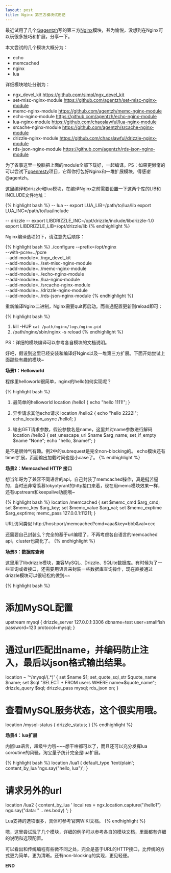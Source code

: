 ```yaml
---
layout: post
title: Nginx 第三方模块试用记
---
```


最近试用了几个[@agentzh](http://weibo.com/agentzh)写的第三方[Nginx](http://nginx.net)模块，甚为愉悦，没想到在Nginx可以玩很多技巧和扩展，分享一下。

本文尝试的几个模块大概分为：

* echo
* memcached
* nginx
* lua

详细模块地址分别为：

* ngx_devel_kit <https://github.com/simpl/ngx_devel_kit>
* set-misc-nginx-module <https://github.com/agentzh/set-misc-nginx-module>
* memc-nginx-module <https://github.com/agentzh/memc-nginx-module>
* echo-nginx-module <https://github.com/agentzh/echo-nginx-module>
* lua-nginx-module <https://github.com/chaoslawful/lua-nginx-module>
* srcache-nginx-module <https://github.com/agentzh/srcache-nginx-module>
* drizzle-nginx-module <https://github.com/chaoslawful/drizzle-nginx-module>
* rds-json-nginx-module <https://github.com/agentzh/rds-json-nginx-module>

为了省事这里一股脑把上面的module全部下载好，一起编译。PS：如果更懒惰的可以尝试下[openresty](http://openresty.org)项目，它帮你打包好Nginx和一堆扩展模块，得感谢@agentzh。

这里编译和drizzle和lua模块，在编译Nginx之前需要设置一下这两个库的LIB和INCLUDE文件地址：

{% highlight bash %}
-- lua --
export LUA_LIB=/path/to/lua/lib
export LUA_INC=/path/to/lua/include

-- drizzle --
export LIBDRIZZLE_INC=/opt/drizzle/include/libdrizzle-1.0
export LIBDRIZZLE_LIB=/opt/drizzle/lib
{% endhighlight %}

Nginx编译选项如下，请注意先后顺序：

{% highlight bash %}
./configure --prefix=/opt/nginx \
    --with-pcre=../pcre \
    --add-module=../ngx_devel_kit \
    --add-module=../set-misc-nginx-module \
    --add-module=../memc-nginx-module \
    --add-module=../echo-nginx-module \
    --add-module=../lua-nginx-module \
    --add-module=../srcache-nginx-module \
    --add-module=../drizzle-nginx-module \
    --add-module=../rds-json-nginx-module
{% endhighlight %}

重新编译Nginx二进制，Nginx需要quit再启动。而普通配置更新则reload即可：

{% highlight bash %}
1. kill -HUP `cat /path/nginx/logs/nginx.pid`
2. /path/nginx/sbin/nginx -s reload
{% endhighlight %}

PS：详细的模块编译可以参考各自模块的文档说明。

好吧，假设到这里已经安装和编译好Nginx以及一堆第三方扩展。下面开始尝试上面那些有趣的模块~

**场景1：Helloworld**

程序里helloworld很简单，nginx的hello如何实现呢？

{% highlight bash %}
1. 最简单的helloworld
location /hello1 {
    echo "hello 1111!";
}

2. 异步请求其他echo请求
location /hello2 {
    echo "hello 2222!";
    echo_location_async /hello1;
}

3. 输出GET请求参数，假设参数名是name，这里并对name参数进行解码
location /hello3 {
    set_unescape_uri $name $arg_name;
    set_if_empty $name "None";
    echo "hello, $name!";
}

是不是很帅气有趣。例2中的subrequest是完全non-blocking的。
echo模块还有timer扩展，页面输出加载时间也是小case了。
{% endhighlight %}

**场景2：Memcached HTTP 接口**

想当年哥为了兼容不同语言的api，自己封装了memcached操作，真是挺苦逼的，当时还非常羡慕tokyotyrant的http接口来着，现在用memc模块效果一样，还有upstream和keepalive功能哦~

{% highlight bash %}
location /memcached {
    set $memc_cmd $arg_cmd;
    set $memc_key $arg_key;
    set $memc_value $arg_val;
    set $memc_exptime $arg_exptime;
    memc_pass 127.0.0.1:11211;
}

URL访问类似 http://host:port/memcached?cmd=aaa&key=bbb&val=ccc

还需要自己封装么？完全的基于url编程了，不再考虑各自语言的memcached api，cluster也简化了。
{% endhighlight %}

**场景3：数据库查询**

这里用了libdrizzle模块，兼容MySQL、Drizzle、SQLite数据库。有时候为了一些查询或者接口，还需要用语言来封装一些数据库查询操作，现在直接通过drizzle模块可以很轻松的做到~~

{% highlight bash %}
# 添加MySQL配置
upstream mysql {
    drizzle_server 127.0.0.1:3306 dbname=test user=smallfish password=123 protocol=mysql;
}

# 通过url匹配出name，并编码防止注入，最后以json格式输出结果。
location ~ '^/mysql/(.*)' {
    set $name $1;
    set_quote_sql_str $quote_name $name;
    set $sql "SELECT * FROM users WHERE name=$quote_name";
    drizzle_query $sql;
    drizzle_pass mysql;
    rds_json on;
}

# 查看MySQL服务状态，这个很实用哦。
location /mysql-status {
    drizzle_status;
}
{% endhighlight %}

**场景4：lua扩展**

内嵌lua语言，超级牛力哦~~~想干啥都可以了，而且还可以充分发挥lua coroutine的风骚，淘宝量子统计完全是lua扩展。

{% highlight bash %}
location /lua1 {
    default_type 'text/plain';
    content_by_lua 'ngx.say("hello, lua")';
}

# 请求另外的url
location /lua2 {
    content_by_lua '
        local res = ngx.location.capture("/hello1")
        ngx.say("data: " .. res.body)
     ';
}

Lua支持的选项很多，具体可参考官网WIKI文档。
{% endhighlight %}

嗯，这里尝试玩了几个模块，详细的例子可以参考各自的模块文档，里面都有详细的说明和选项配置。

可以看出和传统编程有些微不同之处，完全是基于URL的HTTP接口，比传统的方式更为简单，更为清晰。还有non-blocking的实现，更见轻便。

__END__
